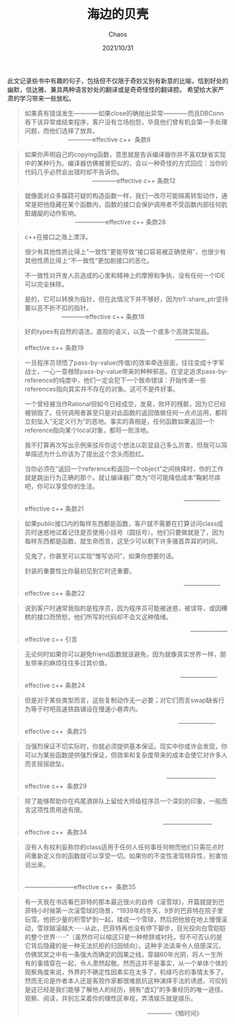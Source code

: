 ﻿---
title: 海边的贝壳
author: Chaos
date: 2021/10/31
---
此文记录些书中有趣的句子，包括但不仅限于奇妙又别有新意的比喻，恰到好处的幽默，信达雅、兼具两种语言妙处的翻译或是奇奇怪怪的翻译腔。 希望给大家严肃的学习带来一些放松。

<!-- more -->
> 如果真有错误发生————如果close的确抛出异常————而且DBConn吞下该异常或结束程序，客户没有立场抱怨，毕竟他们曾有机会第一手处理问题，而他们选择了放弃。
                                                                                                   ————effective c++  条款8

> 如果你声明自己的copying函数，意思就是告诉编译器你并不喜欢缺省实现中的某种行为。编译器仿佛被冒犯似的，会以一种奇怪的方式回应：当你的代码几乎必然会出错时却不告诉你。
                                                                                                   ————effective c++ 条款12

> 就像面对众多蹊跷可疑的构造函数一样，我们一改尽可能隔离转型动作，通常是把他隐藏在某个函数内，函数的接口会保护调用者不受函数内部任何肮脏龌龊的动作影响。
>                                                                                                —————effective c++ 条款28

> c++在接口之海上漂浮。
> 
> 很少有其他性质比得上“一致性”更能导致“接口容易被正确使用”，也很少有其他性质比得上“不一致性”更加剧接口的恶化。
> 
> 不一致性对开发人员造成的心里和精神上的摩擦和争执，没有任何一个IDE可以完全抹除。
> 
> 是的，它可以转换为指针，但在此情况下并不够好，因为tr1::share_ptr坚持要以恶不折不扣的指针。
>                                                                                                    ————effective c++ 条款18

> 好的types有自然的语法，直观的语义，以及一个或多个高效实现品。
>                                                                                                —————effective c++ 条款19



> 一旦程序员领悟了pass-by-value(传值)的效率牵连层面，往往变成十字军战士，一心一意根除pass-by-value带来的种种邪恶。在坚定追求pass-by-reference的纯度中，他们一定会犯下一个致命错误：开始传递一些references指向其实并不存在的对象。这可不是件好事。
> 
> 一个曾经被当作Rational但如今已经成空，发臭，败坏的残骸，因为它已经被销毁了。任何调用者甚至只是对此函数的返回值做任何一点点运用，都将立刻坠入“无定义行为”的恶地。事实的真相是，任何函数如果返回一个reference指向某个local对象，都将一败涂地。
> 
> 我不打算再次写出示例来驳斥你这个想法以彰显自己多么厉害，但我可以简单描述为什么你该为了提出这个念头而脸红。
> 
> 当你必须在“返回一个reference和返回一个object”之间抉择时，你的工作就是跳出行为正确的那个。就让编译器厂商为“尽可能降低成本”鞠躬尽瘁吧，你可以享受你的生活。
> 
>                                                                                             ——————effective c++ 条款21

> 如果public接口内的每样东西都是函数，客户就不需要在打算访问class成员时迷惑地试着记住是否使用小括号（圆括号）。他们只要做就是了，因为每样东西都是函数。就生命而言，这至少可以剩下许多骚首弄耳的时间。
> 
> 见鬼了，你甚至可以实现“惟写访问”，如果你想要的话。
> 
> 封装的重要性比你最初见到它时还重要。
> 
>                                                                                             ——————effective c++ 条款22

> 说到客户时通常我指的是程序员，因为程序员可能被迷惑，被误导，或因糟糕的接口而愤怒，他们所写的代码却不会又这种情绪。 
> 
>                                                                                                 ——————effective c++ 引言

> 无论何时如果你可以避免friend函数就该避免，因为就像真实世界一样，朋友带来的麻烦往往多过其价值。
> 
>                                                                                           ——————effective c++ 条款24

> 但是对于某些类型而言，这些复制动作无一必要；对它们而言swap缺省行为等于时吧高速铁路铺设在慢速小巷弄内。
> 
>                                                                                          ——————effective c++  条款25

> 当强烈保证不切实际时，你就必须提供基本保证。现实中你或许会发现，你可以为某些函数提供强烈保证，但效率和复杂度带来的成本会使它对许多人而言摇摇欲坠。 
> 
>                                                                                   ————————effective c++  条款29

> 除了能够帮助你在鸡尾酒排队上留给大师级程序员一个深刻的印象，一般而言这项性质用途有限。
> 
>                                                                                 ————————effective c++  条款34

> 没有人有权利妄称你的class适用于任何人任何事任何物而他们只需花点时间重新定义你的函数就可以享受一切。如果你的不变性凌驾特异性，别害怕说出来。
> 
>                                                                                             ————————effective c++  条款35 

> 有一天我在书店看巴菲特的那本最近很火的自传《滚雪球》，开篇就提到巴菲特小时候第一次滚雪球的场景，“1939年的冬天，9岁的巴菲特在院子里玩雪。他把少量的积雪铲到一起，揉成一个雪球，然后把他放在地上慢慢滚动，雪球越滚越大······从此，巴菲特再也没有停下脚步，目光投向白雪皑皑的整个世界······”（虽然你可以缩这只是一种修辞或衬托，但不可否认的是它背后隐藏的是一种无法抗拒的归因倾向）。这种手法读来令人倍感深沉，仿佛冥冥之中有一条强大而确定的因果之线，穿越60年光阴，将人一生所有的事情穿在一起，令人肃然起敬。然而这并不是事实，从一个单体个体的观察角度来说，外界的不确定性因素实在太多了，机缘巧合的事情太多了。然而无论是作者本人还是客观作家都很难抵抗这种演绎手法的诱惑，可叹的是这已经是我们能够了解他人的经历，拥有“虚幻”的多重经历的唯一途径。观察、阅读，并别忘呆着你的理性区审视，弄清娱乐就是娱乐。
> 
>                                                                        ————《暗时间》
